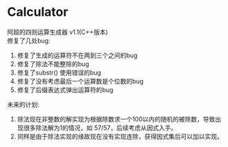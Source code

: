 # Calculator

阿超的四则运算生成器 v1.1(C++版本)   
修复了几处bug:  
1. 修复了生成的运算符不在两到三个之间的bug  
2. 修复了除法不能整除的bug  
3. 修复了substr() 使用错误的bug  
4. 修复了没有考虑最后一个运算数是个位数的bug  
5. 修复了后缀表达式弹出运算符的bug  

未来的计划:  
1. 除法现在非整数的解实现为根据除数求一个100以内的随机的被除数，导致出现很多除法解为1的情况，如 57/57，后续考虑从因式入手。   
2. 同样是由于除法实现的缘故现在没有实现连除，获得因式集后可以加以实现。  
